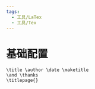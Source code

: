 ```yaml
---
tags:
  - 工具/LaTex
  - 工具/Tex
---
```

# 基础配置
```
\title \author \date \maketitle
\and \thanks
\titlepage{}
```

